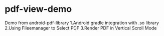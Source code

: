# pdf-view-demo
Demo from android-pdf-library
1.Android gradle integration with .so library
2.Using Fileemanager to Select PDF
3.Render PDF in Vertical Scroll Mode

